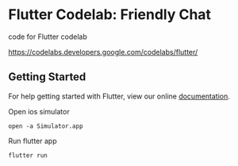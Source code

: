 # Flutter Codelab: Friendly Chat

code for Flutter codelab

https://codelabs.developers.google.com/codelabs/flutter/

## Getting Started

For help getting started with Flutter, view our online
[documentation](http://flutter.io/).

Open ios simulator

    open -a Simulator.app

Run flutter app

    flutter run
